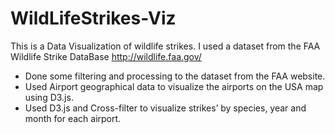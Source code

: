 # WildLifeStrikes-Viz
This is a Data Visualization of wildlife strikes.
I used a dataset from the FAA Wildlife Strike DataBase http://wildlife.faa.gov/
-	Done some filtering and processing to the dataset from the FAA website.
-	Used Airport geographical data to visualize the airports on the USA map using D3.js.
-	Used D3.js and Cross-filter to visualize strikes’ by species, year and month for each airport.
